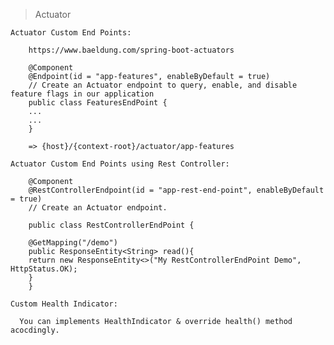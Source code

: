> Actuator

	Actuator Custom End Points:

		https://www.baeldung.com/spring-boot-actuators

		@Component
		@Endpoint(id = "app-features", enableByDefault = true)
		// Create an Actuator endpoint to query, enable, and disable feature flags in our application
		public class FeaturesEndPoint {
		...
		...
		}

		=> {host}/{context-root}/actuator/app-features

	Actuator Custom End Points using Rest Controller:

		@Component
		@RestControllerEndpoint(id = "app-rest-end-point", enableByDefault = true)
		// Create an Actuator endpoint.

		public class RestControllerEndPoint {

		@GetMapping("/demo")
		public ResponseEntity<String> read(){
		return new ResponseEntity<>("My RestControllerEndPoint Demo", HttpStatus.OK);
		}
		}

	Custom Health Indicator:

	  You can implements HealthIndicator & override health() method acocdingly.

